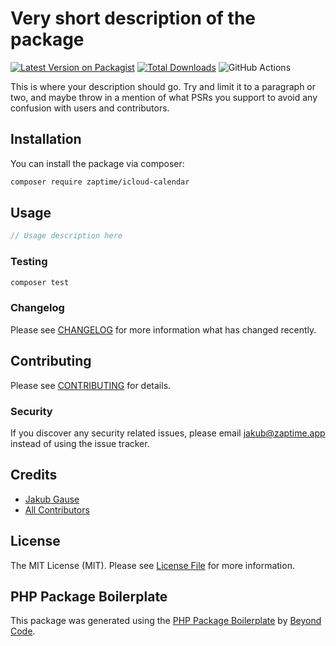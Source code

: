 # Very short description of the package

[![Latest Version on Packagist](https://img.shields.io/packagist/v/zaptime/icloud-calendar.svg?style=flat-square)](https://packagist.org/packages/zaptime/icloud-calendar)
[![Total Downloads](https://img.shields.io/packagist/dt/zaptime/icloud-calendar.svg?style=flat-square)](https://packagist.org/packages/zaptime/icloud-calendar)
![GitHub Actions](https://github.com/zaptime/icloud-calendar/actions/workflows/main.yml/badge.svg)

This is where your description should go. Try and limit it to a paragraph or two, and maybe throw in a mention of what PSRs you support to avoid any confusion with users and contributors.

## Installation

You can install the package via composer:

```bash
composer require zaptime/icloud-calendar
```

## Usage

```php
// Usage description here
```

### Testing

```bash
composer test
```

### Changelog

Please see [CHANGELOG](CHANGELOG.md) for more information what has changed recently.

## Contributing

Please see [CONTRIBUTING](CONTRIBUTING.md) for details.

### Security

If you discover any security related issues, please email jakub@zaptime.app instead of using the issue tracker.

## Credits

-   [Jakub Gause](https://github.com/zaptime)
-   [All Contributors](../../contributors)

## License

The MIT License (MIT). Please see [License File](LICENSE.md) for more information.

## PHP Package Boilerplate

This package was generated using the [PHP Package Boilerplate](https://laravelpackageboilerplate.com) by [Beyond Code](http://beyondco.de/).
